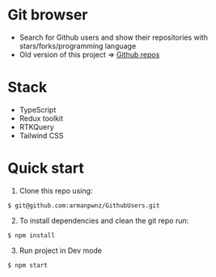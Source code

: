 # Git browser 

* Search for Github users and show their repositories with stars/forks/programming language
* Old version of this project => [Github repos](https://github.com/armanpwnz/github-repos)

# Stack 

* TypeScript
* Redux toolkit 
* RTKQuery
* Tailwind CSS

# Quick start

1. Clone this repo using:
  ```shell
  $ git@github.com:armanpwnz/GithubUsers.git
  ```

2. To install dependencies and clean the git repo run:

  ```shell
  $ npm install
  ```

3. Run project in Dev mode

  ```shell
  $ npm start
  ```



